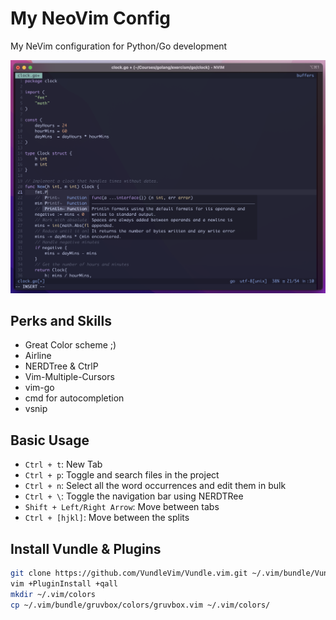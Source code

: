 # My NeoVim Config
My NeVim configuration for Python/Go development

![](./screenshot.png)

## Perks and Skills
- Great Color scheme ;)
- Airline
- NERDTree & CtrlP
- Vim-Multiple-Cursors
- vim-go
- cmd for autocompletion
- vsnip

## Basic Usage
- `Ctrl + t`: New Tab
- `Ctrl + p`: Toggle and search files in the project
- `Ctrl + n`: Select all the word occurrences and edit them in bulk
- `Ctrl + \`: Toggle the navigation bar using NERDTRee
- `Shift + Left/Right Arrow`: Move between tabs
- `Ctrl + [hjkl]`: Move between the splits


## Install Vundle & Plugins
```bash
git clone https://github.com/VundleVim/Vundle.vim.git ~/.vim/bundle/Vundle.vim
vim +PluginInstall +qall
mkdir ~/.vim/colors
cp ~/.vim/bundle/gruvbox/colors/gruvbox.vim ~/.vim/colors/
```
